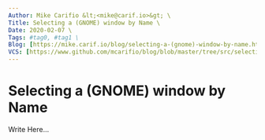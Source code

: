 ```yaml
---
Author: Mike Carifio &lt;<mike@carif.io>&gt; \
Title: Selecting a (GNOME) window by Name \
Date: 2020-02-07 \
Tags: #tag0, #tag1 \ 
Blog: [https://mike.carif.io/blog/selecting-a-(gnome)-window-by-name.html](https://mike.carif.io/blog/selecting-a-(gnome)-window-by-name.html) \
VCS: [https://www.github.com/mcarifio/blog/blob/master/tree/src/selecting-a-(gnome)-window-by-name.md](https://www.github.com/mcarifio/blog/blob/master/src/selecting-a-(gnome)-window-by-name.md)
---
```


# Selecting a (GNOME) window by Name

Write Here...

<!-- @publish: git commit -am "Selecting a (GNOME) window by Name" && git push -->
